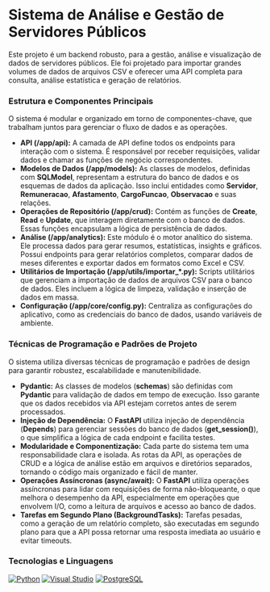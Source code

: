 # Sistema de Análise e Gestão de Servidores Públicos

Este projeto é um backend robusto, para a gestão, análise e visualização de dados de servidores públicos. Ele foi projetado para importar grandes volumes de dados de arquivos CSV e oferecer uma API completa para consulta, análise estatística e geração de relatórios.

### Estrutura e Componentes Principais

O sistema é modular e organizado em torno de componentes-chave, que trabalham juntos para gerenciar o fluxo de dados e as operações.

- **API (/app/api):** A camada de API define todos os endpoints para interação com o sistema. É responsável por receber requisições, validar dados e chamar as funções de negócio correspondentes.
- **Modelos de Dados (/app/models):** As classes de modelos, definidas com **SQLModel**, representam a estrutura do banco de dados e os esquemas de dados da aplicação. Isso inclui entidades como **Servidor**, **Remuneracao**, **Afastamento**, **CargoFuncao**, **Observacao** e suas relações.
- **Operações de Repositório (/app/crud):** Contém as funções de **Create**, **Read** e **Update**, que interagem diretamente com o banco de dados. Essas funções encapsulam a lógica de persistência de dados.
- **Análise (/app/analytics):** Este módulo é o motor analítico do sistema. Ele processa dados para gerar resumos, estatísticas, insights e gráficos. Possui endpoints para gerar relatórios completos, comparar dados de meses diferentes e exportar dados em formatos como Excel e CSV.
- **Utilitários de Importação (/app/utils/importar_*.py):** Scripts utilitários que gerenciam a importação de dados de arquivos CSV para o banco de dados. Eles incluem a lógica de limpeza, validação e inserção de dados em massa.
- **Configuração (/app/core/config.py):** Centraliza as configurações do aplicativo, como as credenciais do banco de dados, usando variáveis de ambiente.

### Técnicas de Programação e Padrões de Projeto

O sistema utiliza diversas técnicas de programação e padrões de design para garantir robustez, escalabilidade e manutenibilidade.

- **Pydantic:** As classes de modelos (**schemas**) são definidas com **Pydantic** para validação de dados em tempo de execução. Isso garante que os dados recebidos via API estejam corretos antes de serem processados.
- **Injeção de Dependência:** O **FastAPI** utiliza injeção de dependência (**Depends**) para gerenciar sessões do banco de dados (**get_session()**), o que simplifica a lógica de cada endpoint e facilita testes.
- **Modularidade e Componentização:** Cada parte do sistema tem uma responsabilidade clara e isolada. As rotas da API, as operações de CRUD e a lógica de análise estão em arquivos e diretórios separados, tornando o código mais organizado e fácil de manter.
- **Operações Assíncronas (async/await):** O **FastAPI** utiliza operações assíncronas para lidar com requisições de forma não-bloqueante, o que melhora o desempenho da API, especialmente em operações que envolvem I/O, como a leitura de arquivos e acesso ao banco de dados.
- **Tarefas em Segundo Plano (BackgroundTasks):** Tarefas pesadas, como a geração de um relatório completo, são executadas em segundo plano para que a API possa retornar uma resposta imediata ao usuário e evitar timeouts.

### Tecnologias e Linguagens

[![Python](https://img.shields.io/badge/Python-3776AB?style=for-the-badge&logo=python&logoColor=white)](https://www.python.org/)
[![Visual Studio](https://img.shields.io/badge/Visual%20Studio-5C2D91?style=for-the-badge&logo=visual-studio&logoColor=white)](https://visualstudio.microsoft.com/pt-br/)
[![PostgreSQL](https://img.shields.io/badge/PostgreSQL-316192?style=for-the-badge&logo=postgresql&logoColor=white)](https://www.postgresql.org/)

